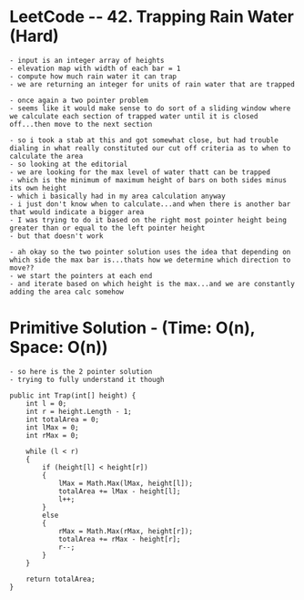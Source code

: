 # LeetCode -- 42. Trapping Rain Water (Hard)

    - input is an integer array of heights
    - elevation map with width of each bar = 1
    - compute how much rain water it can trap
    - we are returning an integer for units of rain water that are trapped

    - once again a two pointer problem
    - seems like it would make sense to do sort of a sliding window where we calculate each section of trapped water until it is closed off...then move to the next section
    
    - so i took a stab at this and got somewhat close, but had trouble dialing in what really constituted our cut off criteria as to when to calculate the area
    - so looking at the editorial
    - we are looking for the max level of water thatt can be trapped
    - which is the minimum of maximum height of bars on both sides minus its own height
    - which i basically had in my area calculation anyway
    - i just don't know when to calculate...and when there is another bar that would indicate a bigger area
    - I was trying to do it based on the right most pointer height being greater than or equal to the left pointer height
    - but that doesn't work
    
    - ah okay so the two pointer solution uses the idea that depending on which side the max bar is...thats how we determine which direction to move??
    - we start the pointers at each end
    - and iterate based on which height is the max...and we are constantly adding the area calc somehow

# Primitive Solution - (Time: O(n), Space: O(n))

    - so here is the 2 pointer solution
    - trying to fully understand it though

    public int Trap(int[] height) {
        int l = 0;
        int r = height.Length - 1;
        int totalArea = 0;
        int lMax = 0;
        int rMax = 0;

        while (l < r)
        {
            if (height[l] < height[r])
            {
                lMax = Math.Max(lMax, height[l]);
                totalArea += lMax - height[l];
                l++;
            }
            else
            {
                rMax = Math.Max(rMax, height[r]);
                totalArea += rMax - height[r];
                r--;
            }
        }

        return totalArea;        
    }